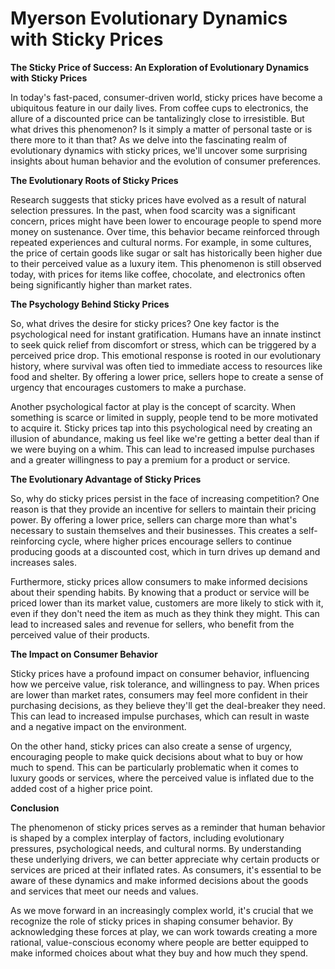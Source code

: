 # Myerson Evolutionary Dynamics with Sticky Prices

**The Sticky Price of Success: An Exploration of Evolutionary Dynamics with Sticky Prices**

In today's fast-paced, consumer-driven world, sticky prices have become a ubiquitous feature in our daily lives. From coffee cups to electronics, the allure of a discounted price can be tantalizingly close to irresistible. But what drives this phenomenon? Is it simply a matter of personal taste or is there more to it than that? As we delve into the fascinating realm of evolutionary dynamics with sticky prices, we'll uncover some surprising insights about human behavior and the evolution of consumer preferences.

**The Evolutionary Roots of Sticky Prices**

Research suggests that sticky prices have evolved as a result of natural selection pressures. In the past, when food scarcity was a significant concern, prices might have been lower to encourage people to spend more money on sustenance. Over time, this behavior became reinforced through repeated experiences and cultural norms. For example, in some cultures, the price of certain goods like sugar or salt has historically been higher due to their perceived value as a luxury item. This phenomenon is still observed today, with prices for items like coffee, chocolate, and electronics often being significantly higher than market rates.

**The Psychology Behind Sticky Prices**

So, what drives the desire for sticky prices? One key factor is the psychological need for instant gratification. Humans have an innate instinct to seek quick relief from discomfort or stress, which can be triggered by a perceived price drop. This emotional response is rooted in our evolutionary history, where survival was often tied to immediate access to resources like food and shelter. By offering a lower price, sellers hope to create a sense of urgency that encourages customers to make a purchase.

Another psychological factor at play is the concept of scarcity. When something is scarce or limited in supply, people tend to be more motivated to acquire it. Sticky prices tap into this psychological need by creating an illusion of abundance, making us feel like we're getting a better deal than if we were buying on a whim. This can lead to increased impulse purchases and a greater willingness to pay a premium for a product or service.

**The Evolutionary Advantage of Sticky Prices**

So, why do sticky prices persist in the face of increasing competition? One reason is that they provide an incentive for sellers to maintain their pricing power. By offering a lower price, sellers can charge more than what's necessary to sustain themselves and their businesses. This creates a self-reinforcing cycle, where higher prices encourage sellers to continue producing goods at a discounted cost, which in turn drives up demand and increases sales.

Furthermore, sticky prices allow consumers to make informed decisions about their spending habits. By knowing that a product or service will be priced lower than its market value, customers are more likely to stick with it, even if they don't need the item as much as they think they might. This can lead to increased sales and revenue for sellers, who benefit from the perceived value of their products.

**The Impact on Consumer Behavior**

Sticky prices have a profound impact on consumer behavior, influencing how we perceive value, risk tolerance, and willingness to pay. When prices are lower than market rates, consumers may feel more confident in their purchasing decisions, as they believe they'll get the deal-breaker they need. This can lead to increased impulse purchases, which can result in waste and a negative impact on the environment.

On the other hand, sticky prices can also create a sense of urgency, encouraging people to make quick decisions about what to buy or how much to spend. This can be particularly problematic when it comes to luxury goods or services, where the perceived value is inflated due to the added cost of a higher price point.

**Conclusion**

The phenomenon of sticky prices serves as a reminder that human behavior is shaped by a complex interplay of factors, including evolutionary pressures, psychological needs, and cultural norms. By understanding these underlying drivers, we can better appreciate why certain products or services are priced at their inflated rates. As consumers, it's essential to be aware of these dynamics and make informed decisions about the goods and services that meet our needs and values.

As we move forward in an increasingly complex world, it's crucial that we recognize the role of sticky prices in shaping consumer behavior. By acknowledging these forces at play, we can work towards creating a more rational, value-conscious economy where people are better equipped to make informed choices about what they buy and how much they spend.
